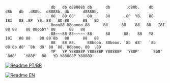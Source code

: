                         db   db d88888b db      db       .d88b.    db   d8b   db  .d88b.  d8888b. db      d8888b. 
                        88   88 88'     88      88      .8P  Y8.   88   I8I   88 .8P  Y8. 88  `8D 88      88  `8D 
                        8ooo88 88ooooo 88      88      88    88   88   I8I   88 88    88 88oobY' 88      88   88 
                        88~~~88 88~~~~~ 88      88      88    88   Y8   I8I   88 88    88 88`8b   88      88   88 
                        88   88 88.     88booo. 88booo. `8b  d8'   `8b d8'8b d8' `8b  d8' 88 `88. 88booo. 88  .8D 
                        YP   YP Y88888P Y88888P Y88888P  `Y88P'     `8b8' `8d8'   `Y88P'  88   YD Y88888P Y8888D'


[![Readme PT/BR](https://img.shields.io/badge/Idioma-Readme%20PT%2FBR-lightgrey)](https://github.com/TarcisioOliveira2021/TarcisioOliveira2021/blob/main/READMEpt.md)

[![Readme EN](https://img.shields.io/badge/Language-English%20EN-lightgrey)](https://github.com/TarcisioOliveira2021/TarcisioOliveira2021/blob/main/READMEen.md)

 
                                                                                          
                                                                                          
